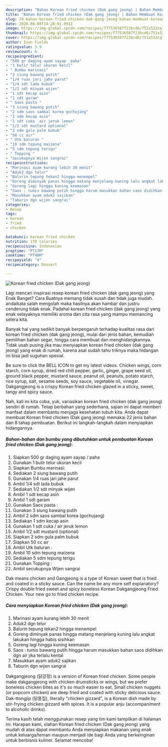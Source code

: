 ```yaml
---
description: "Bahan Korean fried chicken (Dak gang jeong) | Bahan Membuat Korean fried chicken (Dak gang jeong) Yang Enak Dan Lezat"
title: "Bahan Korean fried chicken (Dak gang jeong) | Bahan Membuat Korean fried chicken (Dak gang jeong) Yang Enak Dan Lezat"
slug: 29-bahan-korean-fried-chicken-dak-gang-jeong-bahan-membuat-korean-fried-chicken-dak-gang-jeong-yang-enak-dan-lezat
date: 2020-08-08T14:28:01.091Z
image: https://img-global.cpcdn.com/recipes/f77536587f23bcd6/751x532cq70/korean-fried-chicken-dak-gang-jeong-foto-resep-utama.jpg
thumbnail: https://img-global.cpcdn.com/recipes/f77536587f23bcd6/751x532cq70/korean-fried-chicken-dak-gang-jeong-foto-resep-utama.jpg
cover: https://img-global.cpcdn.com/recipes/f77536587f23bcd6/751x532cq70/korean-fried-chicken-dak-gang-jeong-foto-resep-utama.jpg
author: Ivan Fields
ratingvalue: 3.9
reviewcount: 6
recipeingredient:
- "500 gr daging ayam sayap  paha"
- "1 butir telur ukuran kecil"
- " Bumbu marinasi"
- "2 siung bawang putih"
- "1/4 ruas jari jahe parut"
- "1/4 sdt lada bubuk"
- "1/2 sdt minyak wijen"
- "1 sdt kecap asin"
- "1 sdt garam"
- " Saos pasta "
- "3 siung bawang putih"
- "2 sdm saos sambal korea gochujang"
- "1 sdm kecap asin"
- "1 sdt cuka  air jeruk lemon"
- "1/2 sdt mustard optional"
- "2 sdm gula palm bubuk"
- "50 cc air"
- " Utk baluran "
- "10 sdm tepung maizena"
- "5 sdm tepung terigu"
- " Topping "
- "secukupnya Wijen sangrai"
recipeinstructions:
- "Marinasi ayam kurang lebih 30 menit"
- "Aduk2 dgn telur"
- "Balurin tepung tekan2 hingga menempel"
- "Goreng diminyak panas hingga matang menjelang kuning lalu angkat lakukan hingga habis sisihkan"
- "Goreng lagi hingga kuning keemasan"
- "Saos : tumis bawang putih hingga harum masukkan bahan saos didihkan dgn air jika terlalu kental"
- "Masukkan ayam aduk2 sajikan"
- "Taburin dgn wijen sangrai"
categories:
- Resep
tags:
- korean
- fried
- chicken

katakunci: korean fried chicken 
nutrition: 178 calories
recipecuisine: Indonesian
preptime: "PT17M"
cooktime: "PT40M"
recipeyield: "4"
recipecategory: Dessert

---
```



![Korean fried chicken (Dak gang jeong)](https://img-global.cpcdn.com/recipes/f77536587f23bcd6/751x532cq70/korean-fried-chicken-dak-gang-jeong-foto-resep-utama.jpg)

Lagi mencari inspirasi resep korean fried chicken (dak gang jeong) yang Enak Banget? Cara Buatnya memang tidak susah dan tidak juga mudah. andaikata salah mengolah maka hasilnya akan hambar dan justru cenderung tidak enak. Padahal korean fried chicken (dak gang jeong) yang enak selayaknya memiliki aroma dan cita rasa yang mampu memancing selera kita.

Banyak hal yang sedikit banyak berpengaruh terhadap kualitas rasa dari korean fried chicken (dak gang jeong), mulai dari jenis bahan, kemudian pemilihan bahan segar, hingga cara membuat dan menghidangkannya. Tidak usah pusing jika mau menyiapkan korean fried chicken (dak gang jeong) yang enak di rumah, karena asal sudah tahu triknya maka hidangan ini bisa jadi suguhan spesial.

Be sure to click the BELL ICON to get my latest videos. Chicken wings, corn starch, corn syrup, dried red chili pepper, garlic, ginger, grape seed oil, ground black pepper, mustard sauce, peanut oil, peanuts, potato starch, rice syrup, salt, sesame seeds, soy sauce, vegetable oil, vinegar. Dakgangjeong is a crispy Korean fried chicken glazed in a sticky, sweet, tangy and spicy sauce.


Nah, kali ini kita coba, yuk, variasikan korean fried chicken (dak gang jeong) sendiri di rumah. Tetap berbahan yang sederhana, sajian ini dapat memberi manfaat dalam membantu menjaga kesehatan tubuh kita. Anda dapat membuat Korean fried chicken (Dak gang jeong) memakai 22 jenis bahan dan 8 tahap pembuatan. Berikut ini langkah-langkah dalam menyiapkan hidangannya.

<!--inarticleads1-->

##### Bahan-bahan dan bumbu yang dibutuhkan untuk pembuatan Korean fried chicken (Dak gang jeong):

1. Siapkan 500 gr daging ayam sayap / paha
1. Gunakan 1 butir telur ukuran kecil
1. Siapkan  Bumbu marinasi:
1. Sediakan 2 siung bawang putih
1. Gunakan 1/4 ruas jari jahe parut
1. Ambil 1/4 sdt lada bubuk
1. Sediakan 1/2 sdt minyak wijen
1. Ambil 1 sdt kecap asin
1. Ambil 1 sdt garam
1. Gunakan  Saos pasta :
1. Gunakan 3 siung bawang putih
1. Ambil 2 sdm saos sambal korea (gochujang)
1. Sediakan 1 sdm kecap asin
1. Gunakan 1 sdt cuka / air jeruk lemon
1. Ambil 1/2 sdt mustard (optional)
1. Siapkan 2 sdm gula palm bubuk
1. Siapkan 50 cc air
1. Ambil  Utk baluran :
1. Ambil 10 sdm tepung maizena
1. Sediakan 5 sdm tepung terigu
1. Gunakan  Topping :
1. Ambil secukupnya Wijen sangrai


Dak means chicken and Gangjeong is a type of Korean sweet that is fried and coated in a sticky sauce. Can the name be any more self explanatory? Crispy double fried sweet and spicy boneless Korean Dakgangjeong Fried Chicken. Your new go to fried chicken recipe. 

<!--inarticleads2-->

##### Cara menyiapkan Korean fried chicken (Dak gang jeong):

1. Marinasi ayam kurang lebih 30 menit
1. Aduk2 dgn telur
1. Balurin tepung tekan2 hingga menempel
1. Goreng diminyak panas hingga matang menjelang kuning lalu angkat lakukan hingga habis sisihkan
1. Goreng lagi hingga kuning keemasan
1. Saos : tumis bawang putih hingga harum masukkan bahan saos didihkan dgn air jika terlalu kental
1. Masukkan ayam aduk2 sajikan
1. Taburin dgn wijen sangrai


Dakgangjeong (닭강정) is a version of Korean fried chicken. Some people make dakgangjeong with chicken drumsticks or wings, but we prefer boneless chicken bites as it&#39;s so much easier to eat. Small chicken nuggets (or popcorn chicken) are deep fried and coated with sticky delicious sauce. Dak-ttongjip (닭똥집), literally &#34;chicken gizzard&#34;, is a Korean dish made by stir-frying chicken gizzard with spices. It is a popular anju (accompaniment to alcoholic drinks). 

Terima kasih telah menggunakan resep yang tim kami tampilkan di halaman ini. Harapan kami, olahan Korean fried chicken (Dak gang jeong) yang mudah di atas dapat membantu Anda menyiapkan makanan yang enak untuk keluarga/teman maupun menjadi ide bagi Anda yang berkeinginan untuk berbisnis kuliner. Selamat mencoba!
